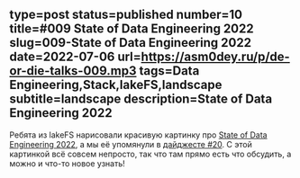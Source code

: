 type=post
status=published
number=10
title=#009 State of Data Engineering 2022
slug=009-State of Data Engineering 2022
date=2022-07-06
url=https://asm0dey.ru/p/de-or-die-talks-009.mp3
tags=Data Engineering,Stack,lakeFS,landscape
subtitle=landscape
description=State of Data Engineering 2022
---

Ребята из lakeFS нарисовали красивую картинку про [State of Data Engineering 2022](https://lakefs.io/the-state-of-data-engineering-2022/), а мы её упомянули в [дайджесте #20](https://digest.deordie.org/20_Fantastic_Beasts_And_Where_To_Find_Them/). С этой картинкой всё совсем непросто, так что там прямо есть что обсудить, а можно и что-то новое узнать!
